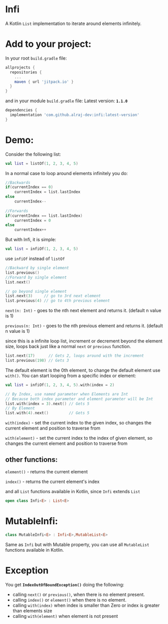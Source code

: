 # Infi

A Kotlin `List` implementation to iterate around elements infinitely.

# Add to your project:

In your root `build.gradle` file:
```groovy
allprojects {
  repositories {
    ...
    maven { url 'jitpack.io' }
  }
}
```

and in your module `build.gradle` file: Latest version: **`1.1.0`**
```groovy
dependencies {
  implementation 'com.github.alraj-dev:infi:latest-version'
}
```

# Demo:

Consider the following list:
```kotlin
val list = listOf(1, 2, 3, 4, 5)
```
In a normal case to loop around elements infinitely you do:

```kotlin
//Backwards
if(currentIndex == 0)
    currentIndex = list.lastIndex
else
    currentIndex--
	
//Forwards
if(currentIndex == list.lastIndex)
    currentIndex = 0
else
    currentIndex++
```

But with Infi, it is simple:

```kotlin
val list = infiOf(1, 2, 3, 4, 5)
```
use `infiOf` instead of `listOf`

```kotlin
//Backward by single element
list.previous()
//Forward by single element
list.next()

// go beyond single element
list.next(3)     // go to 3rd next element
list.previous(4) // go to 4th previous element
```

`next(n: Int)` - goes to the nth next element and returns it. (default n value is 1)

`previous(n: Int)` - goes to the nth previous element and returns it. (default n value is 1)

since this is a infinite loop list, increment or decrement beyond the element size, loops back just like a normal `next` or `previous` function.

```kotlin
list.next(17)      // Gets 2, loops around with the increment
list.previous(198) // Gets 3
```

The default element is the 0th element, to change the default element use `with()`.  You can start looping from a specific index or element:
```kotlin
val list = infiOf(1, 2, 3, 4, 5).with(index = 2)

// By Index, use named parameter when Elements are Int
// Because both index parameter and element parameter will be Int
list.with(index = 3).next() // Gets 5
// By Element
list.with(4).next()         // Gets 5
```
`with(index)` - set the current index to the given index, so changes the current element and position to traverse from

`with(element)` - set the current index to the index of given element, so changes the current element and position to traverse from

other functions:
-
`element()` - returns the current element

`index()` - returns the current element's index

and all `List` functions available in Kotlin, since `Infi` extends `List`

```kotlin
open class Infi<E> : List<E>
```

# MutableInfi:
```kotlin
class MutableInfi<E> : Infi<E>,MutableList<E>
```
Same as `Infi` but with Mutable property, you can use all `MutableList` functions available in Kotlin.

# Exception
You get **`IndexOutOfBoundException()`** doing the following:

- calling `next()` or `previous()`, when there is no element present.
- calling `index()`  or `element()` when there is no element.
- calling `with(index)` when index is smaller than Zero or index is greater than elements size
- calling `with(element)` when element is not present